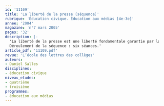 ```yaml
---
id: '11109'
title: 'La liberté de la presse (séquence)'
rubrique: 'Éducation civique. Éducation aux médias [4e-3e]'
annee: '2004'
magazine: 'n°7 mars 2005'
pages: '32'
description: |-
  'La liberté de la presse est une liberté fondamentale garantie par la loi dans le cadre de la liberté d’expression que permet la démocratie. La formation du citoyen en quatrième aborde les enjeux de l’information : « Présentation des différents médias (presse, télévision, supports multimédias) permet d’en souligner l’importance dans nos sociétés et d’en préciser aussi les limites et les risques. L’analyse du traitement de l’information permet l’exercice de l’esprit critique chez les élèves. » Il est, par ailleurs, fortement spécifié que « l’éducation civique est l’affaire de tous » et que « sur certains thèmes du programme, des projets communs peuvent être mis en œuvre, parfois avec le concours d’intervenants extérieurs. L’éducation civique fait partie en tant que telle du projet d’établissement. » Cet article propose donc une séquence d’éducation à l’image et aux médias qui peut être assurée conjointement par le professeur de lettres et celui d’éducation civique.
  Déroulement de la séquence : six séances.'
article_pdf: '11109.pdf'
revue: 'L’école des lettres des collèges'
auteurs:
- Daniel Salles
disciplines:
- éducation civique
niveau_etudes:
- quatrième
- troisième
programmes:
- éducation aux médias
---
```

